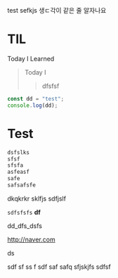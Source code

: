 test
sefkjs
생ㄷ각이 같은 줄 알자나요


# TIL
Today I Learned
> Today I
>> dfsfsf

```javascript
const dd = "test";
console.log(dd);
```
# Test
```css
dsfslks
sfsf
sfsfa
asfeasf
safe
safsafsfe

```
dkqkrkr
sklfjs
sdfjslf


`sdfsfsfs`
**df**

dd_dfs_dsfs

http://naver.com

ds

sdf
sf
ss
f
sdf
saf
safq
sfjskjfs
sdfsf
